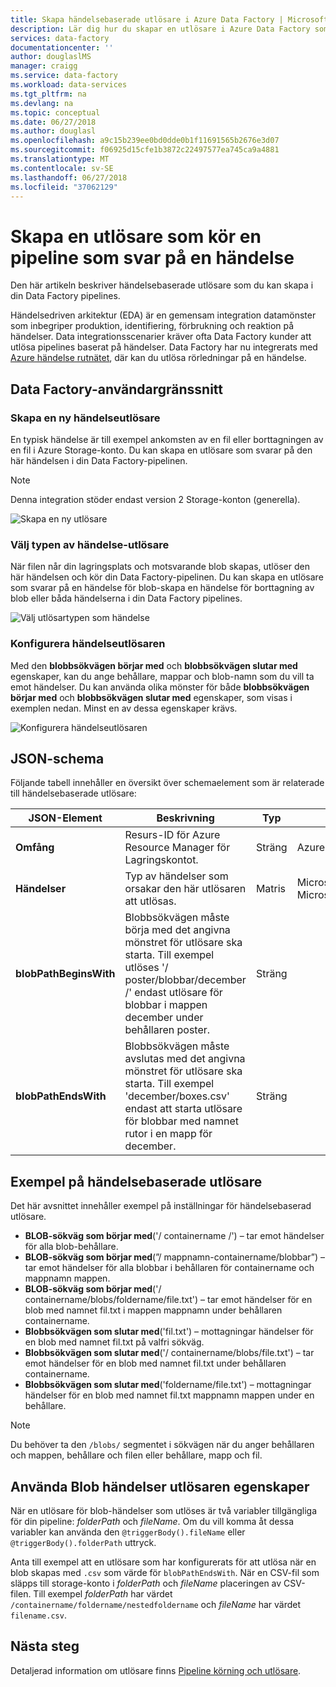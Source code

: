 ```yaml
---
title: Skapa händelsebaserade utlösare i Azure Data Factory | Microsoft Docs
description: Lär dig hur du skapar en utlösare i Azure Data Factory som kör en pipeline som svar på en händelse.
services: data-factory
documentationcenter: ''
author: douglaslMS
manager: craigg
ms.service: data-factory
ms.workload: data-services
ms.tgt_pltfrm: na
ms.devlang: na
ms.topic: conceptual
ms.date: 06/27/2018
ms.author: douglasl
ms.openlocfilehash: a9c15b239ee0bd0dde0b1f11691565b2676e3d07
ms.sourcegitcommit: f06925d15cfe1b3872c22497577ea745ca9a4881
ms.translationtype: MT
ms.contentlocale: sv-SE
ms.lasthandoff: 06/27/2018
ms.locfileid: "37062129"
---
```

# <a name="create-a-trigger-that-runs-a-pipeline-in-response-to-an-event"></a>Skapa en utlösare som kör en pipeline som svar på en händelse

Den här artikeln beskriver händelsebaserade utlösare som du kan skapa i din Data Factory pipelines.

Händelsedriven arkitektur (EDA) är en gemensam integration datamönster som inbegriper produktion, identifiering, förbrukning och reaktion på händelser. Data integrationsscenarier kräver ofta Data Factory kunder att utlösa pipelines baserat på händelser. Data Factory har nu integrerats med [Azure händelse rutnätet](https://azure.microsoft.com/services/event-grid/), där kan du utlösa rörledningar på en händelse.

## <a name="data-factory-ui"></a>Data Factory-användargränssnitt

### <a name="create-a-new-event-trigger"></a>Skapa en ny händelseutlösare

En typisk händelse är till exempel ankomsten av en fil eller borttagningen av en fil i Azure Storage-konto. Du kan skapa en utlösare som svarar på den här händelsen i din Data Factory-pipelinen.

> [!NOTE]
> Denna integration stöder endast version 2 Storage-konton (generella).

![Skapa en ny utlösare](media/how-to-create-event-trigger/event-based-trigger-image1.png)

### <a name="select-the-event-trigger-type"></a>Välj typen av händelse-utlösare

När filen når din lagringsplats och motsvarande blob skapas, utlöser den här händelsen och kör din Data Factory-pipelinen. Du kan skapa en utlösare som svarar på en händelse för blob-skapa en händelse för borttagning av blob eller båda händelserna i din Data Factory pipelines.

![Välj utlösartypen som händelse](media/how-to-create-event-trigger/event-based-trigger-image2.png)

### <a name="configure-the-event-trigger"></a>Konfigurera händelseutlösaren

Med den **blobbsökvägen börjar med** och **blobbsökvägen slutar med** egenskaper, kan du ange behållare, mappar och blob-namn som du vill ta emot händelser. Du kan använda olika mönster för både **blobbsökvägen börjar med** och **blobbsökvägen slutar med** egenskaper, som visas i exemplen nedan. Minst en av dessa egenskaper krävs.

![Konfigurera händelseutlösaren](media/how-to-create-event-trigger/event-based-trigger-image3.png)

## <a name="json-schema"></a>JSON-schema

Följande tabell innehåller en översikt över schemaelement som är relaterade till händelsebaserade utlösare:

| **JSON-Element** | **Beskrivning** | **Typ** | **Tillåtna värden** | **Krävs** |
| ---------------- | --------------- | -------- | ------------------ | ------------ |
| **Omfång** | Resurs-ID för Azure Resource Manager för Lagringskontot. | Sträng | Azure Resource Manager-ID | Ja |
| **Händelser** | Typ av händelser som orsakar den här utlösaren att utlösas. | Matris    | Microsoft.Storage.BlobCreated Microsoft.Storage.BlobDeleted | Ja, vilken kombination som helst. |
| **blobPathBeginsWith** | Blobbsökvägen måste börja med det angivna mönstret för utlösare ska starta. Till exempel utlöses '/ poster/blobbar/december /' endast utlösare för blobbar i mappen december under behållaren poster. | Sträng   | | Minst en av dessa egenskaper måste anges: blobPathBeginsWith blobPathEndsWith. |
| **blobPathEndsWith** | Blobbsökvägen måste avslutas med det angivna mönstret för utlösare ska starta. Till exempel 'december/boxes.csv' endast att starta utlösare för blobbar med namnet rutor i en mapp för december. | Sträng   | | Minst en av dessa egenskaper måste anges: blobPathBeginsWith blobPathEndsWith. |

## <a name="examples-of-event-based-triggers"></a>Exempel på händelsebaserade utlösare

Det här avsnittet innehåller exempel på inställningar för händelsebaserad utlösare.

-   **BLOB-sökväg som börjar med**('/ containername /') – tar emot händelser för alla blob-behållare.
-   **BLOB-sökväg som börjar med**(”/ mappnamn-containername/blobbar”) – tar emot händelser för alla blobbar i behållaren för containername och mappnamn mappen.
-   **BLOB-sökväg som börjar med**('/ containername/blobs/foldername/file.txt') – tar emot händelser för en blob med namnet fil.txt i mappen mappnamn under behållaren containername.
-   **Blobbsökvägen som slutar med**('fil.txt') – mottagningar händelser för en blob med namnet fil.txt på valfri sökväg.
-   **Blobbsökvägen som slutar med**('/ containername/blobs/file.txt') – tar emot händelser för en blob med namnet fil.txt under behållaren containername.
-   **Blobbsökvägen som slutar med**('foldername/file.txt') – mottagningar händelser för en blob med namnet fil.txt mappnamn mappen under en behållare.

> [!NOTE]
> Du behöver ta den `/blobs/` segmentet i sökvägen när du anger behållaren och mappen, behållare och filen eller behållare, mapp och fil.

## <a name="using-blob-events-trigger-properties"></a>Använda Blob händelser utlösaren egenskaper

När en utlösare för blob-händelser som utlöses är två variabler tillgängliga för din pipeline: *folderPath* och *fileName*. Om du vill komma åt dessa variabler kan använda den `@triggerBody().fileName` eller `@triggerBody().folderPath` uttryck.

Anta till exempel att en utlösare som har konfigurerats för att utlösa när en blob skapas med `.csv` som värde för `blobPathEndsWith`. När en CSV-fil som släpps till storage-konto i *folderPath* och *fileName* placeringen av CSV-filen. Till exempel *folderPath* har värdet `/containername/foldername/nestedfoldername` och *fileName* har värdet `filename.csv`.

## <a name="next-steps"></a>Nästa steg
Detaljerad information om utlösare finns [Pipeline körning och utlösare](concepts-pipeline-execution-triggers.md#triggers).
